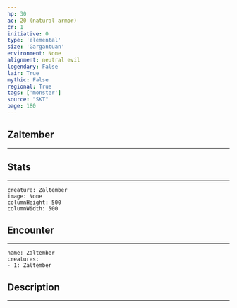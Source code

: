 ```yaml
---
hp: 30
ac: 20 (natural armor)
cr: 1
initiative: 0
type: 'elemental'    
size: 'Gargantuan'
environment: None
alignment: neutral evil
legendary: False
lair: True
mythic: False
regional: True
tags: ['monster']
source: "SKT"
page: 180
---
```


## Zaltember
---



## Stats
---

```statblock
creature: Zaltember
image: None
columnHeight: 500
columnWidth: 500
```

## Encounter
---

```encounter-table
name: Zaltember
creatures:
- 1: Zaltember
```

## Description
---




